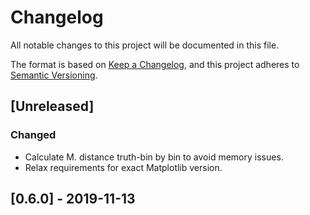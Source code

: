 # Changelog
All notable changes to this project will be documented in this file.

The format is based on [Keep a Changelog](https://keepachangelog.com/en/1.0.0/),
and this project adheres to [Semantic Versioning](https://semver.org/spec/v2.0.0.html).

## [Unreleased]

### Changed
- Calculate M. distance truth-bin by bin to avoid memory issues.
- Relax requirements for exact Matplotlib version.

## [0.6.0] - 2019-11-13
